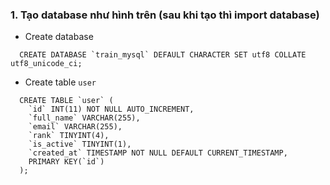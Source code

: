 ### 1. Tạo database như hình trên (sau khi tạo thì import database)
- Create database
```mysql
  CREATE DATABASE `train_mysql` DEFAULT CHARACTER SET utf8 COLLATE utf8_unicode_ci;
```
- Create table `user`
```mysql
  CREATE TABLE `user` (
	`id` INT(11) NOT NULL AUTO_INCREMENT,
    `full_name` VARCHAR(255),
    `email` VARCHAR(255),
    `rank` TINYINT(4),
    `is_active` TINYINT(1),
    `created_at` TIMESTAMP NOT NULL DEFAULT CURRENT_TIMESTAMP,
    PRIMARY KEY(`id`)
  );
```